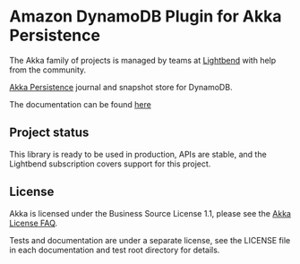 # Amazon DynamoDB Plugin for Akka Persistence

The Akka family of projects is managed by teams at [Lightbend](https://lightbend.com/) with help from the community.

[Akka Persistence](https://doc.akka.io/docs/akka/current/scala/persistence.html) journal and snapshot 
store for DynamoDB. 

The documentation can be found [here](https://doc.akka.io/docs/akka-persistence-dynamodb/current/index.html)

## Project status

This library is ready to be used in production, APIs are stable, and the Lightbend subscription covers support for this project.

## License

Akka is licensed under the Business Source License 1.1, please see the [Akka License FAQ](https://www.lightbend.com/akka/license-faq).

Tests and documentation are under a separate license, see the LICENSE file in each documentation and test root directory for details.
